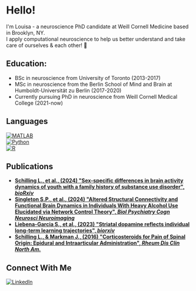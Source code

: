 # Hello!

I'm Louisa - a neuroscience PhD candidate at Weill Cornell Medicine based in Brooklyn, NY. <br>
I apply computational neuroscience to help us better understand and take care of ourselves & each other! 🧠 <br>

## Education:
- BSc in neuroscience from University of Toronto (2013-2017)
- MSc in neuroscience from the Berlin School of Mind and Brain at Humboldt-Universität zu Berlin (2017-2020) 
- Currently pursuing PhD in neuroscience from Weill Cornell Medical College (2021-now) 

## Languages
[![MATLAB](https://img.shields.io/badge/language-MATLAB-blue)](https://github.com/louisaschill) <br>
[![Python](https://img.shields.io/badge/python-3670A0?style=for-the-badge&logo=python&logoColor=ffdd54)](https://github.com/louisaschill) <br>
[![R](https://img.shields.io/badge/R-276DC3?style=flat&logo=r&logoColor=white)](https://github.com/louisaschill)<br>

## Publications 
- [**Schilling L., et al., (2024) "Sex-specific differences in brain activity dynamics of youth with a family history of substance use disorder", *bioRxiv***](https://www.biorxiv.org/content/10.1101/2024.09.03.610959v1) <br>
- [**Singleton S.P., et al., (2024) "Altered Structural Connectivity and Functional Brain Dynamics in Individuals With Heavy Alcohol Use Elucidated via Network Control Theory", *Biol Psychiatry Cogn Neurosci Neuroimaging***](https://pubmed.ncbi.nlm.nih.gov/38839036/) <br>
- [**Liebena-Garcia S., et al., (2023) "Striatal dopamine reflects individual long-term learning trajectories", *biorxiv***](https://www.biorxiv.org/content/10.1101/2023.12.14.571653v1) <br>
- [**Schilling L., & Markman J., (2016) "Corticosteroids for Pain of Spinal Origin: Epidural and Intraarticular Administration", *Rheum Dis Clin North Am.***](https://pubmed.ncbi.nlm.nih.gov/26611556/) <br>

## Connect With Me
[![LinkedIn](https://img.shields.io/badge/LinkedIn-0077B5?style=for-the-badge&logo=linkedin&logoColor=white)](https://www.linkedin.com/in/louisa-schilling-70b742129)
